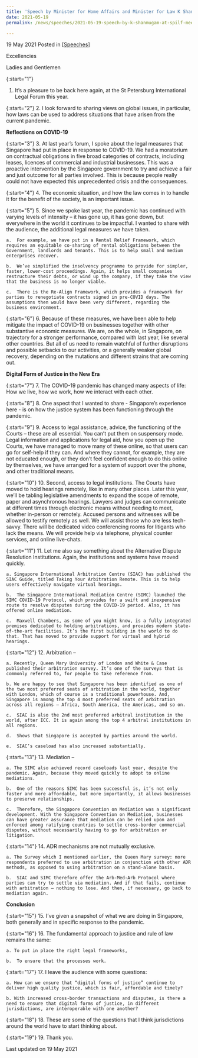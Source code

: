 ```yaml
---
title: 'Speech by Minister for Home Affairs and Minister for Law K Shanmugam SC at the St Petersburg International Legal Forum (SPILF) Meeting of Ministers'
date: 2021-05-19
permalink: /news/speeches/2021-05-19-speech-by-k-shanmugam-at-spilf-meeting-of-ministers/

---
```



19 May 2021 Posted in [[Speeches](/news/speeches)]

Excellencies

Ladies and Gentlemen

{:start="1"}
1.	It’s a pleasure to be back here again, at the St Petersburg International Legal Forum this year.

{:start="2"}
2.	I look forward to sharing views on global issues, in particular, how laws can be used to address situations that have arisen from the current pandemic. 

**Reflections on COVID-19**

{:start="3"}
3.	At last year’s forum, I spoke about the legal measures that Singapore had put in place in response to COVID-19. We had a moratorium on contractual obligations in five broad categories of contracts, including leases, licences of commercial and industrial businesses. This was a proactive intervention by the Singapore government to try and achieve a fair and just outcome for all parties involved. This is because people really could not have expected this unprecedented crisis and the consequences. 

{:start="4"}
4.	The economic situation, and how the law comes in to handle it for the benefit of the society, is an important issue. 

{:start="5"}
5.	Since we spoke last year, the pandemic has continued with varying levels of intensity – it has gone up, it has gone down, but everywhere in the world it continues to be impactful. I wanted to share with the audience, the additional legal measures we have taken.

    a.	For example, we have put in a Rental Relief Framework, which requires an equitable co-sharing of rental obligations between the Government, landlords and tenants. This is to help small and medium enterprises recover.
    
    b.	We’ve simplified the insolvency programme to provide for simpler, faster, lower-cost proceedings. Again, it helps small companies restructure their debts, or wind up the company, if they take the view that the business is no longer viable. 
    
    c.	There is the Re-Align Framework, which provides a framework for parties to renegotiate contracts signed in pre-COVID days. The assumptions then would have been very different, regarding the business environment. 

{:start="6"}
6.	Because of these measures, we have been able to help mitigate the impact of COVID-19 on businesses together with other substantive economic measures. We are, on the whole, in Singapore, on trajectory for a stronger performance, compared with last year, like several other countries. But all of us need to remain watchful of further disruptions and possible setbacks to our activities, or a generally weaker global recovery, depending on the mutations and different strains that are coming out.

**Digital Form of Justice in the New Era**
 
{:start="7"}
7.	The COVID-19 pandemic has changed many aspects of life: How we live, how we work, how we interact with each other.

{:start="8"}
8.	One aspect that I wanted to share - Singapore’s experience here - is on how the justice system has been functioning through the pandemic. 

{:start="9"}
9.	Access to legal assistance, advice, the functioning of the Courts – these are all essential. You can’t put them on suspensory mode. Legal information and applications for legal aid, how you open up the Courts, we have managed to move many of these online, so that users can go for self-help if they can. And where they cannot, for example, they are not educated enough, or they don’t feel confident enough to do this online by themselves, we have arranged for a system of support over the phone, and other traditional means.  

{:start="10"}
10.	Second, access to legal institutions. The Courts have moved to hold hearings remotely, like in many other places. Later this year, we’ll be tabling legislative amendments to expand the scope of remote, paper and asynchronous hearings. Lawyers and judges can communicate at different times through electronic means without needing to meet, whether in-person or remotely. Accused persons and witnesses will be allowed to testify remotely as well. We will assist those who are less tech-savvy. There will be dedicated video conferencing rooms for litigants who lack the means. We will provide help via telephone, physical counter services, and online live-chats.

{:start="11"}
11.	Let me also say something about the Alternative Dispute Resolution Institutions. Again, the institutions and systems have moved quickly.

    a. Singapore International Arbitration Centre (SIAC) has published the SIAC Guide, titled Taking Your Arbitration Remote. This is to help users effectively navigate virtual hearings. 
    
    b.	The Singapore International Mediation Centre (SIMC) launched the SIMC COVID-19 Protocol, which provides for a swift and inexpensive route to resolve disputes during the COVID-19 period. Also, it has offered online mediation.
    
    c.	Maxwell Chambers, as some of you might know, is a fully integrated premises dedicated to holding arbitrations, and provides modern state-of-the-art facilities. It’s the first building in the world to do that. That has moved to provide support for virtual and hybrid hearings.  
    
{:start="12"}
12.	Arbitration – 

    a. Recently, Queen Mary University of London and White & Case published their arbitration survey. It’s one of the surveys that is commonly referred to, for people to take reference from.  

    b. We are happy to see that Singapore has been identified as one of the two most preferred seats of arbitration in the world, together with London, which of course is a traditional powerhouse. And, Singapore is among the top 4 most preferred seats of arbitration across all regions – Africa, South America, the Americas, and so on.
    
    c.	SIAC is also the 2nd most preferred arbitral institution in the world, after ICC. It is again among the top 4 arbitral institutions in all regions.
    
    d.	Shows that Singapore is accepted by parties around the world.
    
    e.	SIAC’s caseload has also increased substantially.
    
{:start="13"}
13.	Mediation –
  
    a. The SIMC also achieved record caseloads last year, despite the pandemic. Again, because they moved quickly to adopt to online mediations. 
    
    b.	One of the reasons SIMC has been successful is, it’s not only faster and more affordable, but more importantly, it allows businesses to preserve relationships.
    
    c.	Therefore, the Singapore Convention on Mediation was a significant development. With the Singapore Convention on Mediation, businesses can have greater assurance that mediation can be relied upon and enforced among ratifying countries to settle cross-border commercial disputes, without necessarily having to go for arbitration or litigation.

{:start="14"}
14.	ADR mechanisms are not mutually exclusive.

    a. The Survey which I mentioned earlier, the Queen Mary survey: more respondents preferred to use arbitration in conjunction with other ADR methods, as opposed to using arbitration on a stand-alone basis. 
    
    b.	SIAC and SIMC therefore offer the Arb-Med-Arb Protocol where parties can try to settle via mediation. And if that fails, continue with arbitration – nothing to lose. And then, if necessary, go back to mediation again. 

**Conclusion**

{:start="15"}
15.	I’ve given a snapshot of what we are doing in Singapore, both generally and in specific response to the pandemic. 

{:start="16"}
16.	The fundamental approach to justice and rule of law remains the same:

    a. To put in place the right legal frameworks,
    
    b.	To ensure that the processes work.

{:start="17"}
17.	I leave the audience with some questions:

    a. How can we ensure that “digital forms of justice” continue to deliver high quality justice, which is fair, affordable and timely? 
    
    b. With increased cross-border transactions and disputes, is there a need to ensure that digital forms of justice, in different jurisdictions, are interoperable with one another? 

{:start="18"}
18.	These are some of the questions that I think jurisdictions around the world have to start thinking about.

{:start="19"}
19.	Thank you.


<p class="right-side-updated">Last updated on 19 May 2021</p>
